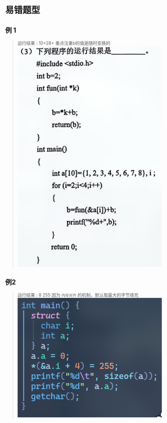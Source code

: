 # 易错题型
## 例 1
> 运行结果 : 10+28+
> 重点注重b的值是随时变换的
![](../../../Resource/Pasted%20image%2020250528124738.png)
## 例2
> 运行结果 : 8 255
> 因为 `内存对齐` 的机制，默认取最大的字节填充
> ![](../../../Resource/Pasted%20image%2020250528125650.png)